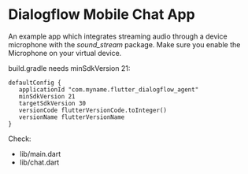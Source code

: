 # Dialogflow Mobile Chat App

An example app which integrates streaming audio through a device microphone with the *sound_stream* package.
Make sure you enable the Microphone on your virtual device.

build.gradle needs minSdkVersion 21:
```
defaultConfig {
   applicationId "com.myname.flutter_dialogflow_agent"
   minSdkVersion 21
   targetSdkVersion 30
   versionCode flutterVersionCode.toInteger()
   versionName flutterVersionName
}
```

Check:
* lib/main.dart
* lib/chat.dart


